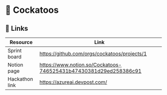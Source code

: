 # :owl: Cockatoos

## 🔗 Links

Resource | Link
---|---
Sprint board | https://github.com/orgs/cockatoos/projects/1
Notion page | https://www.notion.so/Cockatoos-746525431b47430381d29ed258386c91
Hackathon link | https://azureai.devpost.com/
